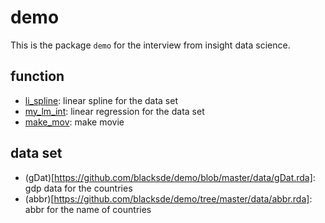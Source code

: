 demo
====

This is the package `demo` for the interview from insight data science.

## function
* [li_spline](https://github.com/blacksde/demo/blob/master/R/li_spline.R): linear spline for the data set
* [my_lm_int](https://github.com/blacksde/demo/blob/master/R/my_lm_int.R): linear regression for the data set
* [make_mov](https://github.com/blacksde/demo/blob/master/R/make_mov.R): make movie

## data set
* (gDat)[https://github.com/blacksde/demo/blob/master/data/gDat.rda]: gdp data for the countries
* (abbr)[https://github.com/blacksde/demo/tree/master/data/abbr.rda]: abbr for the name of countries
